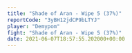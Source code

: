 ```yaml
---
title: "Shade of Aran - Wipe 5 (37%)"
reportCode: "3yBH12jdCP9bLTYJ"
player: "Demypom"
fight: "Shade of Aran - Wipe 5 (37%)"
date: 2021-06-07T18:57:55.202000+00:00
---
```

